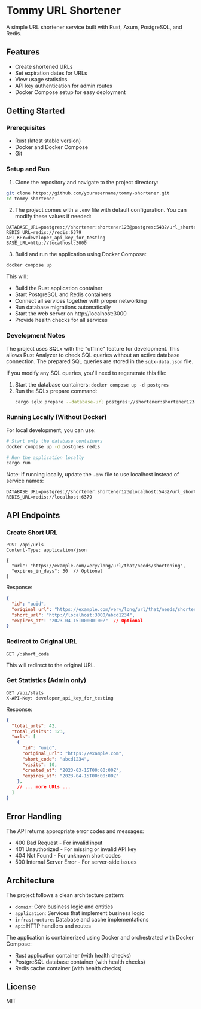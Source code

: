 # Tommy URL Shortener

A simple URL shortener service built with Rust, Axum, PostgreSQL, and Redis.

## Features

- Create shortened URLs
- Set expiration dates for URLs
- View usage statistics
- API key authentication for admin routes
- Docker Compose setup for easy deployment

## Getting Started

### Prerequisites

- Rust (latest stable version)
- Docker and Docker Compose
- Git

### Setup and Run

1. Clone the repository and navigate to the project directory:

```bash
git clone https://github.com/yourusername/tommy-shortener.git
cd tommy-shortener
```

2. The project comes with a `.env` file with default configuration. You can modify these values if needed:

```
DATABASE_URL=postgres://shortener:shortener123@postgres:5432/url_shortener
REDIS_URL=redis://redis:6379
API_KEY=developer_api_key_for_testing
BASE_URL=http://localhost:3000
```

3. Build and run the application using Docker Compose:

```bash
docker compose up
```

This will:
- Build the Rust application container
- Start PostgreSQL and Redis containers
- Connect all services together with proper networking
- Run database migrations automatically
- Start the web server on http://localhost:3000
- Provide health checks for all services

### Development Notes

The project uses SQLx with the "offline" feature for development. This allows Rust Analyzer to check SQL queries without an active database connection. The prepared SQL queries are stored in the `sqlx-data.json` file.

If you modify any SQL queries, you'll need to regenerate this file:

1. Start the database containers: `docker compose up -d postgres`
2. Run the SQLx prepare command: 
   ```bash
   cargo sqlx prepare --database-url postgres://shortener:shortener123@localhost:5432/url_shortener
   ```

### Running Locally (Without Docker)

For local development, you can use:

```bash
# Start only the database containers
docker compose up -d postgres redis

# Run the application locally
cargo run
```

Note: If running locally, update the `.env` file to use localhost instead of service names:
```
DATABASE_URL=postgres://shortener:shortener123@localhost:5432/url_shortener
REDIS_URL=redis://localhost:6379
```

## API Endpoints

### Create Short URL

```
POST /api/urls
Content-Type: application/json

{
  "url": "https://example.com/very/long/url/that/needs/shortening",
  "expires_in_days": 30  // Optional
}
```

Response:

```json
{
  "id": "uuid",
  "original_url": "https://example.com/very/long/url/that/needs/shortening",
  "short_url": "http://localhost:3000/abcd1234",
  "expires_at": "2023-04-15T00:00:00Z"  // Optional
}
```

### Redirect to Original URL

```
GET /:short_code
```

This will redirect to the original URL.

### Get Statistics (Admin only)

```
GET /api/stats
X-API-Key: developer_api_key_for_testing
```

Response:

```json
{
  "total_urls": 42,
  "total_visits": 123,
  "urls": [
    {
      "id": "uuid",
      "original_url": "https://example.com",
      "short_code": "abcd1234",
      "visits": 10,
      "created_at": "2023-03-15T00:00:00Z",
      "expires_at": "2023-04-15T00:00:00Z"
    },
    // ... more URLs ...
  ]
}
```

## Error Handling

The API returns appropriate error codes and messages:

- 400 Bad Request - For invalid input
- 401 Unauthorized - For missing or invalid API key 
- 404 Not Found - For unknown short codes
- 500 Internal Server Error - For server-side issues

## Architecture

The project follows a clean architecture pattern:

- `domain`: Core business logic and entities
- `application`: Services that implement business logic
- `infrastructure`: Database and cache implementations
- `api`: HTTP handlers and routes

The application is containerized using Docker and orchestrated with Docker Compose:

- Rust application container (with health checks)
- PostgreSQL database container (with health checks)
- Redis cache container (with health checks)

## License

MIT
